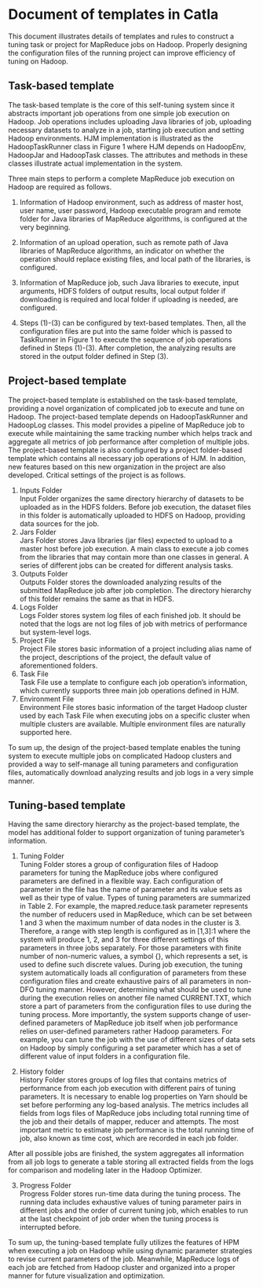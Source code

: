 # Document of templates in Catla
This document illustrates details of templates and rules to construct a tuning task or project for MapReduce jobs on Hadoop. Properly designing the configuration files of the running project can improve efficiency of tuning on Hadoop. 
## Task-based template

The task-based template is the core of this self-tuning system since it abstracts important job operations from one simple job execution on Hadoop. Job operations includes uploading Java libraries of job, uploading necessary datasets to analyze in a job, starting job execution and setting Hadoop environments. HJM implementation is illustrated as the HadoopTaskRunner class in Figure 1 where HJM depends on HadoopEnv, HadoopJar and HadoopTask classes. The attributes and methods in these classes illustrate actual implementation in the system. 

Three main steps to perform a complete MapReduce job execution on Hadoop are required as follows. 
1)	Information of Hadoop environment, such as address of master host, user name, user password, Hadoop executable program and remote folder for Java libraries of MapReduce algorithms, is configured at the very beginning. 

2)	Information of an upload operation, such as remote path of Java libraries of MapReduce algorithms, an indicator on whether the operation should replace existing files, and local path of the libraries, is configured. 

3)	Information of MapReduce job, such Java libraries to execute, input arguments, HDFS folders of output results, local output folder if downloading is required and local folder if uploading is needed, are configured. 

4)	Steps (1)-(3) can be configured by text-based templates. Then, all the configuration files are put into the same folder which is passed to TaskRunner in Figure 1 to execute the sequence of job operations defined in Steps (1)-(3). After completion, the analyzing results are stored in the output folder defined in Step (3). 

## Project-based template
The project-based template is established on the task-based template, providing a novel organization of complicated job to execute and tune on Hadoop. The project-based template depends on HadoopTaskRunner and HadoopLog classes. This model provides a pipeline of MapReduce job to execute while maintaining the same tracking number which helps track and aggregate all metrics of job performance after completion of multiple jobs. The project-based template is also configured by a project folder-based template which contains all necessary job operations of HJM. In addition, new features based on this new organization in the project are also developed. Critical settings of the project is as follows. <br/>
1)	Inputs Folder<br/>
Input Folder organizes the same directory hierarchy of datasets to be uploaded as in the HDFS folders. Before job execution, the dataset files in this folder is automatically uploaded to HDFS on Hadoop, providing data sources for the job. 
2)	Jars Folder<br/>
Jars Folder stores Java libraries (jar files) expected to upload to a master host before job execution. A main class to execute a job comes from the libraries that may contain more than one classes in general. A series of different jobs can be created for different analysis tasks. 
3)	Outputs Folder<br/>
Outputs Folder stores the downloaded analyzing results of the submitted MapReduce job after job completion. The directory hierarchy of this folder remains the same as that in HDFS. 
4)	Logs Folder<br/>
Logs Folder stores system log files of each finished job. It should be noted that the logs are not log files of job with metrics of performance but system-level logs. 
5)	Project File<br/>
Project File stores basic information of a project including alias name of the project, descriptions of the project, the default value of aforementioned folders. 
6)	Task File<br/>
Task File use a template to configure each job operation’s information, which currently supports three main job operations defined in HJM. 
7)	Environment File<br/>
Environment File stores basic information of the target Hadoop cluster used by each Task File when executing jobs on a specific cluster when multiple clusters are available. Multiple environment files are naturally supported here. 

To sum up, the design of the project-based template enables the tuning system to execute multiple jobs on complicated Hadoop clusters and provided a way to self-manage all tuning parameters and configuration files, automatically download analyzing results and job logs in a very simple manner. 

## Tuning-based template
 Having the same directory hierarchy as the project-based template, the model has additional folder to support organization of tuning parameter’s information. 
1) Tuning Folder<br/>
Tuning Folder stores a group of configuration files of Hadoop parameters for tuning the MapReduce jobs where configured parameters are defined in a flexible way. Each configuration of parameter in the file has the name of parameter and its value sets as well as their type of value. Types of tuning parameters are summarized in Table 2. For example, the mapred.reduce.task parameter represents the number of reducers used in MapReduce, which can be set between 1 and 3 when the maximum number of data nodes in the cluster is 3. Therefore, a range with step length is configured as in [1,3]:1 where the system will produce 1, 2, and 3 for three different settings of this parameters in three jobs separately. For those parameters with finite number of non-numeric values, a symbol {}, which represents a set, is used to define such discrete values. During job execution, the tuning system automatically loads all configuration of parameters from these configuration files and create exhaustive pairs of all parameters in non-DFO tuning manner. However, determining what should be used to tune during the execution relies on another file named CURRENT.TXT, which store a part of parameters from the configuration files to use during the tuning process. 
More importantly, the system supports change of user-defined parameters of MapReduce job itself when job performance relies on user-defined parameters rather Hadoop parameters. For example, you can tune the job with the use of different sizes of data sets on Hadoop by simply configuring a set parameter which has a set of different value of input folders in a configuration file. 

2) History folder <br/>
History Folder stores groups of log files that contains metrics of performance from each job execution with different pairs of tuning parameters. It is necessary to enable log properties on Yarn should be set before performing any log-based analysis. The metrics includes all fields from logs files of MapReduce jobs including total running time of the job and their details of mapper, reducer and attempts. The most important metric to estimate job performance is the total running time of job, also known as time cost, which are recorded in each job folder. 
 
After all possible jobs are finished, the system aggregates all information from all job logs to generate a table storing all extracted fields from the logs for comparison and modeling later in the Hadoop Optimizer. 

3)	Progress Folder<br/>
Progress Folder stores run-time data during the tuning process. The running data includes exhaustive values of tuning parameter pairs in different jobs and the order of current tuning job, which enables to run at the last checkpoint of job order when the tuning process is interrupted before. 

To sum up, the tuning-based template fully utilizes the features of HPM when executing a job on Hadoop while using dynamic parameter strategies to revise current parameters of the job. Meanwhile, MapReduce logs of each job are fetched from Hadoop cluster and organized into a proper manner for future visualization and optimization. 



